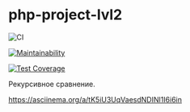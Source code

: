 # php-project-lvl2


![CI](https://github.com/lobr17/php-project-lvl2/workflows/CI/badge.svg)

[![Maintainability](https://api.codeclimate.com/v1/badges/3a5a41d6543119ed677f/maintainability)](https://codeclimate.com/github/lobr17/php-project-lvl2/maintainability)

[![Test Coverage](https://api.codeclimate.com/v1/badges/3a5a41d6543119ed677f/test_coverage)](https://codeclimate.com/github/lobr17/php-project-lvl2/test_coverage)


 Рекурсивное сравнение.
 
 https://asciinema.org/a/tK5iU3UqVaesdNDINl1I6i6in
